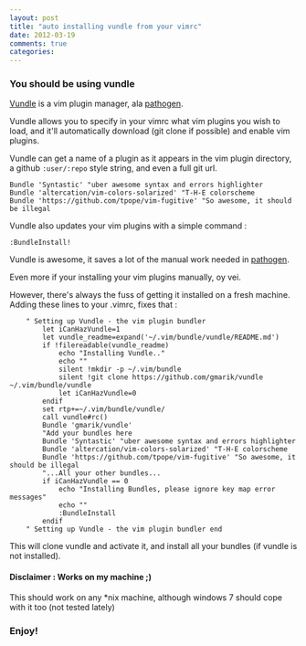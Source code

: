 ```yaml
---
layout: post
title: "auto installing vundle from your vimrc"
date: 2012-03-19
comments: true
categories: 
---
```


### You should be using vundle
[Vundle](https://github.com/gmarik/vundle) is a vim plugin manager, ala [pathogen](https://github.com/tpope/vim-pathogen/).

Vundle allows you to specify in your vimrc what vim plugins you wish to load, and it'll automatically download (git clone if possible) and enable vim plugins. 

Vundle can get a name of a plugin as it appears in the vim plugin directory, a github `:user/:repo` style string, and even a full git url.

```
Bundle 'Syntastic' "uber awesome syntax and errors highlighter
Bundle 'altercation/vim-colors-solarized' "T-H-E colorscheme
Bundle 'https://github.com/tpope/vim-fugitive' "So awesome, it should be illegal 
```

Vundle also updates your vim plugins with a simple command :
```
:BundleInstall!
```

Vundle is awesome, it saves a lot of the manual work needed in [pathogen](https://github.com/tpope/vim-pathogen).

Even more if your installing your vim plugins manually, oy vei.

However, there's always the fuss of getting it installed on a fresh machine.
Adding these lines to your .vimrc, fixes that : 

```
    " Setting up Vundle - the vim plugin bundler
        let iCanHazVundle=1
        let vundle_readme=expand('~/.vim/bundle/vundle/README.md')
        if !filereadable(vundle_readme) 
            echo "Installing Vundle.."
            echo ""
            silent !mkdir -p ~/.vim/bundle
            silent !git clone https://github.com/gmarik/vundle ~/.vim/bundle/vundle
            let iCanHazVundle=0
        endif
        set rtp+=~/.vim/bundle/vundle/
        call vundle#rc()
        Bundle 'gmarik/vundle'
        "Add your bundles here
        Bundle 'Syntastic' "uber awesome syntax and errors highlighter
        Bundle 'altercation/vim-colors-solarized' "T-H-E colorscheme
        Bundle 'https://github.com/tpope/vim-fugitive' "So awesome, it should be illegal 
        "...All your other bundles...
        if iCanHazVundle == 0
            echo "Installing Bundles, please ignore key map error messages"
            echo ""
            :BundleInstall
        endif
    " Setting up Vundle - the vim plugin bundler end
```

This will clone vundle and activate it, and install all your bundles (if vundle is not installed).

#### Disclaimer : Works on my machine ;)
This should work on any \*nix machine, although windows 7 should cope with it too (not tested lately)

### Enjoy!
